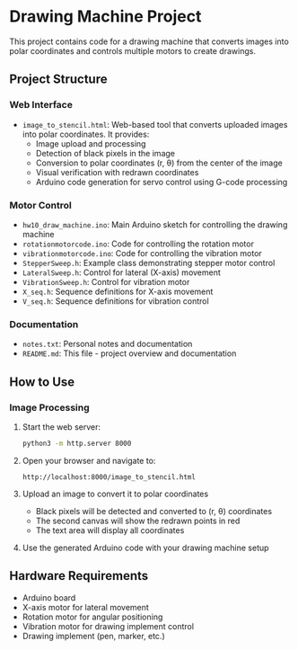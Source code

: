 # Drawing Machine Project

This project contains code for a drawing machine that converts images into polar coordinates and controls multiple motors to create drawings.

## Project Structure

### Web Interface
- `image_to_stencil.html`: Web-based tool that converts uploaded images into polar coordinates. It provides:
  - Image upload and processing
  - Detection of black pixels in the image
  - Conversion to polar coordinates (r, θ) from the center of the image
  - Visual verification with redrawn coordinates
  - Arduino code generation for servo control using G-code processing

### Motor Control
- `hw10_draw_machine.ino`: Main Arduino sketch for controlling the drawing machine
- `rotationmotorcode.ino`: Code for controlling the rotation motor
- `vibrationmotorcode.ino`: Code for controlling the vibration motor
- `StepperSweep.h`: Example class demonstrating stepper motor control
- `LateralSweep.h`: Control for lateral (X-axis) movement
- `VibrationSweep.h`: Control for vibration motor
- `X_seq.h`: Sequence definitions for X-axis movement
- `V_seq.h`: Sequence definitions for vibration control

### Documentation
- `notes.txt`: Personal notes and documentation
- `README.md`: This file - project overview and documentation

## How to Use

### Image Processing
1. Start the web server:
   ```bash
   python3 -m http.server 8000
   ```

2. Open your browser and navigate to:
   ```
   http://localhost:8000/image_to_stencil.html
   ```

3. Upload an image to convert it to polar coordinates
   - Black pixels will be detected and converted to (r, θ) coordinates
   - The second canvas will show the redrawn points in red
   - The text area will display all coordinates

4. Use the generated Arduino code with your drawing machine setup

## Hardware Requirements
- Arduino board
- X-axis motor for lateral movement
- Rotation motor for angular positioning
- Vibration motor for drawing implement control
- Drawing implement (pen, marker, etc.) 